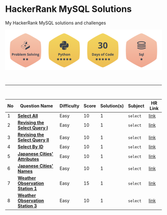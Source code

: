 # HackerRank MySQL Solutions
My HackerRank MySQL solutions and challenges

![](solutions/badges.png)


<br>

----

<br>


| No | Question Name | Difficulty | Score | Solution(s) | Subject | HR Link |
|--|--|--|--|--|--|--|
| 1 | [**Select All**](https://github.com/hevalhazalkurt/HackerRank_MySQL_Solutions/blob/master/solutions/001_Select_All.md) | Easy | 10 | 1 | `select` | [link](https://www.hackerrank.com/challenges/select-all-sql/problem) |
| 2 | [**Revising the Select Query I**](https://github.com/hevalhazalkurt/HackerRank_MySQL_Solutions/blob/master/solutions/002_Revising_the_Select_Query_I.md) | Easy | 10 | 1 | `select` | [link](https://www.hackerrank.com/challenges/revising-the-select-query/problem) |
| 3 | [**Revising the Select Query II**](https://github.com/hevalhazalkurt/HackerRank_MySQL_Solutions/blob/master/solutions/003_Revising_the_Select_Query_II.md) | Easy | 10 | 1 | `select` | [link](https://www.hackerrank.com/challenges/revising-the-select-query-2/problem) |
| 4 | [**Select By ID**](https://github.com/hevalhazalkurt/HackerRank_MySQL_Solutions/blob/master/solutions/004_Select_By_ID.md) | Easy | 10 | 1 | `select` | [link](https://www.hackerrank.com/challenges/select-by-id/problem) |
| 5 | [**Japanese Cities' Attributes**](https://github.com/hevalhazalkurt/HackerRank_MySQL_Solutions/blob/master/solutions/005_Japanese_Cities_Attributes.md) | Easy | 10 | 1 | `select` | [link](https://www.hackerrank.com/challenges/japanese-cities-attributes/problem) |
| 6 | [**Japanese Cities' Names**](https://github.com/hevalhazalkurt/HackerRank_MySQL_Solutions/blob/master/solutions/006_Japanese_Cities_Names.md) | Easy | 10 | 1 | `select` | [link](https://www.hackerrank.com/challenges/japanese-cities-name/problem) |
| 7 | [**Weather Observation Station 1**](https://github.com/hevalhazalkurt/HackerRank_MySQL_Solutions/blob/master/solutions/007_Weather_Observation_Station_1.md) | Easy | 15 | 1 | `select` | [link](https://www.hackerrank.com/challenges/weather-observation-station-1/problem) |
| 8 | [**Weather Observation Station 3**](https://github.com/hevalhazalkurt/HackerRank_MySQL_Solutions/blob/master/solutions/008_Weather_Observation_Station_3.md) | Easy | 10 | 1 | `select` | [link](https://www.hackerrank.com/challenges/weather-observation-station-3/problem) |
